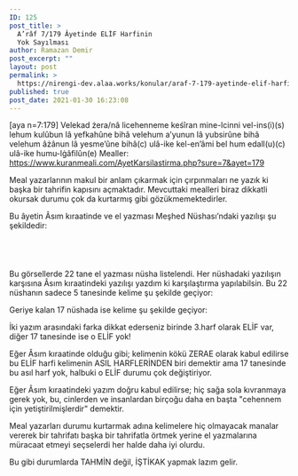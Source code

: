 ```yaml
---
ID: 125
post_title: >
  A’râf 7/179 Âyetinde ELİF Harfinin
  Yok Sayılması
author: Ramazan Demir
post_excerpt: ""
layout: post
permalink: >
  https://nirengi-dev.alaa.works/konular/araf-7-179-ayetinde-elif-harfinin-yok-sayilmasi/
published: true
post_date: 2021-01-30 16:23:08
---
```

<p>[aya n=7:179]
Velekad żera/nâ licehenneme keśîran mine-lcinni vel-ins(i)(s) lehum kulûbun lâ yefkahûne bihâ velehum a’yunun lâ yubsirûne bihâ velehum âżânun lâ yesme’ûne bihâ(c) ulâ-ike kel-en’âmi bel hum edall(u)(c) ulâ-ike humu-lġâfilûn(e)
Mealler: <a href="https://www.kuranmeali.com/AyetKarsilastirma.php?sure=7&amp;ayet=179">https://www.kuranmeali.com/AyetKarsilastirma.php?sure=7&ayet=179</a></p>
<p>Meal yazarlarının makul bir anlam çıkarmak için çırpınmaları ne yazık ki başka bir tahrifin kapısını açmaktadır.
Mevcuttaki mealleri biraz dikkatli okursak durumu çok da kurtarmış gibi gözükmemektedirler.</p>
<p>Bu âyetin Âsım kıraatinde ve el yazması Meşhed Nüshası’ndaki yazılışı şu şekildedir:</p>
<p><a href="https://nirengi-dev.alaa.works/?attachment_id=126"><img src="https://nirengi-dev.alaa.works/wp-content/uploads/1.jpg" alt="" /></a></p>
<p><a href="https://nirengi-dev.alaa.works/?attachment_id=127"><img src="https://nirengi-dev.alaa.works/wp-content/uploads/2.jpg" alt="" /></a></p>
<p><a href="https://nirengi-dev.alaa.works/?attachment_id=128"><img src="https://nirengi-dev.alaa.works/wp-content/uploads/3.jpg" alt="" /></a></p>
<p><a href="https://nirengi-dev.alaa.works/?attachment_id=129"><img src="https://nirengi-dev.alaa.works/wp-content/uploads/4.jpg" alt="" /></a></p>
<p>Bu görsellerde 22 tane el yazması nüsha listelendi.
Her nüshadaki yazılışın karşısına Âsım kıraatindeki yazılışı yazdım ki karşılaştırma yapılabilsin.
Bu 22 nüshanın sadece 5 tanesinde kelime şu şekilde geçiyor:
<a href="https://nirengi-dev.alaa.works/?attachment_id=130"><img src="https://nirengi-dev.alaa.works/wp-content/uploads/5.jpg" alt="" /></a></p>
<p>Geriye kalan 17 nüshada ise kelime şu şekilde geçiyor:
<a href="https://nirengi-dev.alaa.works/?attachment_id=131"><img src="https://nirengi-dev.alaa.works/wp-content/uploads/6.jpg" alt="" /></a></p>
<p>İki yazım arasındaki farka dikkat ederseniz birinde 3.harf olarak ELİF var, diğer 17 tanesinde ise o ELİF yok!</p>
<p>Eğer Âsım kıraatinde olduğu gibi; kelimenin kökü ZERAE olarak kabul edilirse bu ELİF harfi kelimenin ASIL HARFLERİNDEN biri demektir ama 17 tanesinde bu asıl harf yok, halbuki o ELİF durumu çok değiştiriyor.</p>
<p>Eğer Âsım kıraatindeki yazım doğru kabul edilirse; hiç sağa sola kıvranmaya gerek yok, bu, cinlerden ve insanlardan birçoğu daha en başta &quot;cehennem için yetiştirilmişlerdir&quot; demektir.</p>
<p>Meal yazarları durumu kurtarmak adına kelimelere hiç olmayacak manalar vererek bir tahrifatı başka bir tahrifatla örtmek yerine el yazmalarına müracaat etmeyi seçselerdi her halde daha iyi olurdu. </p>
<p>Bu gibi durumlarda TAHMİN değil, İŞTİKAK yapmak lazım gelir.</p>